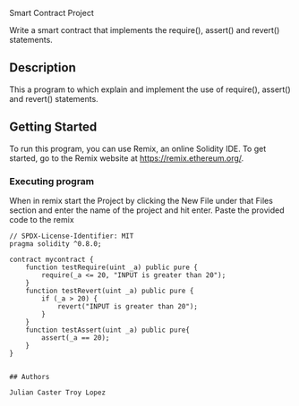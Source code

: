 Smart Contract Project

Write a smart contract that implements the require(), assert() and revert() statements.

## Description

This a program to which explain and implement the use of require(), assert() and revert() statements.

## Getting Started
To run this program, you can use Remix, an online Solidity IDE. To get started, go to the Remix website at https://remix.ethereum.org/.

### Executing program

When in remix start the Project by clicking the New File under that Files section and enter the name of the project and hit enter. Paste the provided code to the remix
```
// SPDX-License-Identifier: MIT
pragma solidity ^0.8.0;

contract mycontract {
    function testRequire(uint _a) public pure {
        require(_a <= 20, "INPUT is greater than 20");
    }
    function testRevert(uint _a) public pure {
        if (_a > 20) {
            revert("INPUT is greater than 20");
        }
    }
    function testAssert(uint _a) public pure{
        assert(_a == 20);
    }
}
```


```

## Authors

Julian Caster Troy Lopez





